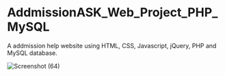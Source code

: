 # AddmissionASK_Web_Project_PHP_MySQL
 A addmission help website using HTML, CSS, Javascript, jQuery, PHP and MySQL database.

![Screenshot (64)](https://user-images.githubusercontent.com/31788789/67771395-69d88200-fa82-11e9-8ce0-351c99e74fb7.png)
